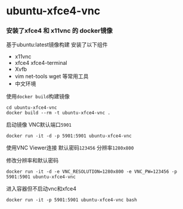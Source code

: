 # ubuntu-xfce4-vnc

### 安装了xfce4 和 x11vnc 的 docker镜像

基于ubuntu:latest镜像构建
安装了以下组件
- x11vnc
- xfce4 xfce4-terminal
- Xvfb
- vim net-tools wget 等常用工具
- 中文环境


使用`docker build`构建镜像
```
cd ubuntu-xfce4-vnc
docker build --rm -t ubuntu-xfce4-vnc .
```

启动镜像 VNC默认端口`5901`
```
docker run -it -d -p 5901:5901 ubuntu-xfce4-vnc
```

使用VNC Viewer连接 默认密码`123456` 分辨率`1280x800`

修改分辨率和默认密码
```
docker run -it -d -e VNC_RESOLUTION=1280x800 -e VNC_PW=123456 -p 5901:5901 ubuntu-xfce4-vnc
```

进入容器但不启动vnc和xfce4
```
docker run -it -p 5901:5901 ubuntu-xfce4-vnc bash
```
